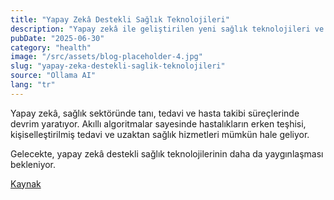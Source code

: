 ```yaml
---
title: "Yapay Zekâ Destekli Sağlık Teknolojileri"
description: "Yapay zekâ ile geliştirilen yeni sağlık teknolojileri ve uygulama alanları."
pubDate: "2025-06-30"
category: "health"
image: "/src/assets/blog-placeholder-4.jpg"
slug: "yapay-zeka-destekli-saglik-teknolojileri"
source: "Ollama AI"
lang: "tr"
---
```


Yapay zekâ, sağlık sektöründe tanı, tedavi ve hasta takibi süreçlerinde devrim yaratıyor. Akıllı algoritmalar sayesinde hastalıkların erken teşhisi, kişiselleştirilmiş tedavi ve uzaktan sağlık hizmetleri mümkün hale geliyor.

Gelecekte, yapay zekâ destekli sağlık teknolojilerinin daha da yaygınlaşması bekleniyor.

[Kaynak](https://mindversedaily.com)
